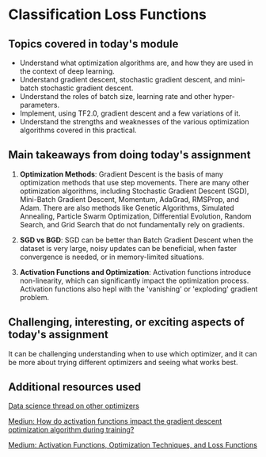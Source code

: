 # Classification Loss Functions

## Topics covered in today's module
* Understand what optimization algorithms are, and how they are used in the context of deep learning.
* Understand gradient descent, stochastic gradient descent, and mini-batch stochastic gradient descent.
* Understand the roles of batch size, learning rate and other hyper-parameters.
* Implement, using TF2.0, gradient descent and a few variations of it.
* Understand the strengths and weaknesses of the various optimization algorithms covered in this practical.


## Main takeaways from doing today's assignment

1. **Optimization Methods**: Gradient Descent is the basis of many optimization methods that use step movements. There are many other optimization algorithms, including Stochastic Gradient Descent (SGD), Mini-Batch Gradient Descent, Momentum, AdaGrad, RMSProp, and Adam. There are also methods like Genetic Algorithms, Simulated Annealing, Particle Swarm Optimization, Differential Evolution, Random Search, and Grid Search that do not fundamentally rely on gradients.

2. **SGD vs BGD**: SGD can be better than Batch Gradient Descent when the dataset is very large, noisy updates can be beneficial, when faster convergence is needed, or in memory-limited situations.

3. **Activation Functions and Optimization**: Activation functions introduce non-linearity, which can significantly impact the optimization process. Activation functions also hepl with the 'vanishing' or 'exploding' gradient problem.




## Challenging, interesting, or exciting aspects of today's assignment
It can be challenging understanding when to use which optimizer, and it can be more about trying different optimizers and seeing what works best.

## Additional resources used 

[Data science thread on other optimizers](https://datascience.stackexchange.com/questions/47142/is-gradient-descent-central-to-every-optimizer)

[Mediun: How do activation functions impact the gradient descent optimization algorithm during training?](https://medium.com/aaweg-i-nterview/how-do-activation-functions-impact-the-gradient-descent-optimization-algorithm-during-training-378cd679e5dd)

[Medium: Activation Functions, Optimization Techniques, and Loss Functions](https://medium.com/analytics-vidhya/activation-functions-optimization-techniques-and-loss-functions-75a0eea0bc31)
